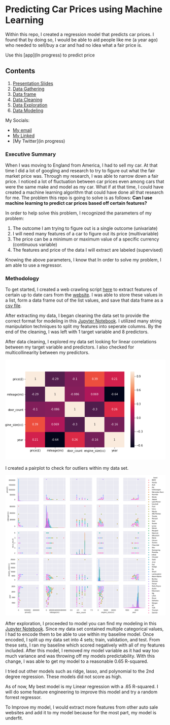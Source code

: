 # Predicting Car Prices using Machine Learning

Within this repo, I created a regression model that predicts car prices.
I found that by doing so, I would be able to aid people like me (a year ago) who needed to sell/buy a car and had no idea what a fair price is.

Use this [app](In progress) to predict price

## Contents

1. [Presentation Slides](https://drive.google.com/file/d/1mDAKD81HligeDWsKDlGVd0qk2NiRACtr/view?usp=sharing)
2. [Data Gathering](https://github.com/PaulWill92/cars/blob/master/Jupyter-Notebooks/01-Data_Gathering.ipynb)
3. [Data frame](https://github.com/PaulWill92/cars/blob/master/Cleaned-Data/cleaned_cars.csv)
4. [Data Cleaning](https://github.com/PaulWill92/cars/blob/master/Jupyter-Notebooks/02-Data_Cleaning.ipynb)
5. [Data Exploration](https://github.com/PaulWill92/cars/blob/master/Jupyter-Notebooks/03-Data_Exploration.ipynb)
6. [Data Modeling](https://github.com/PaulWill92/cars/blob/master/Jupyter-Notebooks/04-Data_Modeling.ipynb)

My Socials:

- [My email](paulaleksis@gmail.com)
- [My Linked](WWW.LINKEDIN.COM/IN/PAUL-ALEKSIS-406776199)
- [My Twitter](in progress)

### Executive Summary

When I was moving to England from America, I had to sell my car. At that time I did a lot of googling and research to try to figure out what the fair market price was. Through my research, I was able to narrow down a fair price. I noticed a lot of fluctuation between car prices even among cars that were the same make and model as my car. What if at that time, I could have created a machine learning algorithm that could have done all that research for me. The problem this repo is going to solve is as follows: **Can I use machine learning to predict car prices based off certain features?**

In order to help solve this problem, I recognized the parameters of my problem:

1. The outcome I am trying to figure out is a single outcome (univariate)
2. I will need many features of a car to figure out its price (multivariable)
3. The price can be a minimum or maximum value of a specific currency (continuous variable)
4. The features and price of the data I will extract are labeled (supervised)

Knowing the above parameters, I know that In order to solve my problem, I am able to use a regressor.

### Methodology

To get started, I created a web crawling script [here](https://github.com/PaulWill92/predict-car-prices/blob/master/Jupyter-Notebooks/01-Data_Gathering.ipynb) to extract features of certain up to date cars from the [website](https://www.autovillage.co.uk/used-car/filter/bodystyle/saloon). I was able to store these values in a list, form a data frame out of the list values, and save that data frame as a [csv file](https://github.com/PaulWill92/predict-car-prices/blob/master/Cleaned-Data/cleaned_cars.csv).

After extracting my data, I began cleaning the data set to provide the correct format for modeling in this [Jupyter Notebook](https://github.com/PaulWill92/predict-car-prices/blob/master/Jupyter-Notebooks/02-data_cleaning.ipynb). I utilized many string manipulation techniques to split my features into seperate columns. By the end of the cleaning, I was left with 1 target variable and 8 predictors.

After data cleaning, I explored my data set looking for linear correlations between my target variable and predictors. I also checked for multicollinearity between my predictors.

![Heatmap](./figures/heatmap.png)

I created a pairplot to check for outliers within my data set.

![Pairplot](./figures/feature_pairplot.png)

After exploration, I proceeded to model you can find my modeling in this [Jupyter Notebook](https://github.com/PaulWill92/predict-car-prices/blob/master/Jupyter-Notebooks/04-Data_Modeling.ipynb). Since my data set contained multiple categorical values, I had to encode them to be able to use within my baseline model. Once encoded, I split up my data set into 4 sets; train, validation, and test. From these sets, I ran my baseline which scored negatively with all of my features included. After this model, I removed my model variable as it had way too much variance and was throwing off my models predictability. With this change, I was able to get my model to a reasonable 0.65 R-squared.

I tried out other models such as ridge, lasso, and polynomial to the 2nd degree regression. These models did not score as high.

As of now, My best model is my Linear regression with a .65 R-squared. I will do some feature engineering to improve this model and try a random forrest regressor.

To Improve my model, I would extract more features from other auto sale websites and add it to my model because for the most part, my model is underfit.
